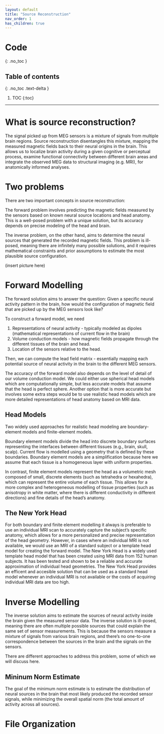 ```yaml
---
layout: default
title: "Source Reconstruction"
nav_order: 1
has_children: true
---
```


# Code
{: .no_toc }

## Table of contents
{: .no_toc .text-delta }

1. TOC
{:toc}

---

# What is source reconstruction?

The signal picked up from MEG sensors is a mixture of signals from multiple brain regions. Source reconstruction disentangles this mixture, mapping the measured magnetic fields back to their neural origins in the brain. This allows us to localize brain activity during a given cognitive or perceptual process, examine functional connectivity between different brain areas and integrate the observed MEG data to structural imaging (e.g. MRI), for anatomically informed analyses.

# Two problems

There are two important concepts in source reconstruction:

The forward problem involves predicting the magnetic fields measured by the sensors based on known neural source locations and head anatomy. This is a well-posed problem with a unique solution, but its accuracy depends on precise modeling of the head and brain.

The inverse problem, on the other hand, aims to determine the neural sources that generated the recorded magnetic fields. This problem is ill-posed, meaning there are infinitely many possible solutions, and it requires mathematical constraints and prior assumptions to estimate the most plausible source configuration.

(insert picture here)

# Forward Modelling

The forward solution aims to answer the question: Given a specific neural activity pattern in the brain, how would the configuration of magnetic field that are picked up by the MEG sensors look like?

To construct a forward model, we need 
1. Representations of neural activity - typically modeled as dipoles (mathematical representations of current flow in the brain)
2. Volume conduction models - how magnetic fields propagate through the different tissues of the brain and head.
3. Location of the sensors relative to the head.

Then, we can compute the lead field matrix - essentially mapping each potential source of neural activity in the brain to the different MEG sensors.

The accuracy of the forward model also depends on the level of detail of our volume conduction model. We could either use spherical head models which are computationally simple, but less accurate models that assume that the head is perfect sphere. Another option that is more accurate but involves some extra steps would be to use realistic head models which are more detailed representations of head anatomy based on MRI data.

## Head Models

Two widely used approaches for realistic head modeling are boundary-element models and finite-element models.

Boundary element models divide the head into discrete boundary surfaces representing the interfaces between different tissues (e.g., brain, skull, scalp). Current flow is modelled using a geometry that is defined by these boundaries. Boundary element models are a simplification because here we assume that each tissue is a homogeneous layer with uniform properties.

In contrast, finite element models represent the head as a volumetric mesh composed of small, discrete elements (such as tetrahedra or hexahedra), which can represent the entire volume of each tissue. This allows for a more complex and heterogeneous modelling of tissue properties (such as anisotropy in white matter, where there is different conductivity in different directions) and fine details of the head’s anatomy.

## The New York Head

For both boundary and finite element modelling it always is preferable to use an individual MRI scan to accurately capture the subject’s specific anatomy, which allows for a more personalized and precise representation of the head geometry. However, in cases where an individual MRI is not available, we would use an MRI of a standard subject or a template head model for creating the forward model. The New York Head is a widely used template head model that has been created using MRI data from 152 human subjects. It has been tested and shown to be a reliable and accurate approximation of individual head geometries. The New York Head provides an efficent and accesible solution that can be used as a standard head model whenever an individual MRI is not available or the costs of acquiring individual MRI data are too high.

# Inverse Modelling

The inverse solution aims to estimate the sources of neural activity inside the brain given the measured sensor data. The inverse solution is ill-posed, meaning there are often multiple possible sources that could explain the same set of sensor measurements. This is because the sensors measure a mixture of signals from various brain regions, and there’s no one-to-one correspondence between the sources in the brain and the signals on the sensors.

There are different approaches to address this problem, some of which we will discuss here.

## Mininum Norm Estimate

The goal of the minimum norm estimate is to estimate the distribution of neural sources in the brain that most likely produced the recorded sensor signals, while minimizing the overall spatial norm (the total amount of activity across all sources).

## 

# File Organization
